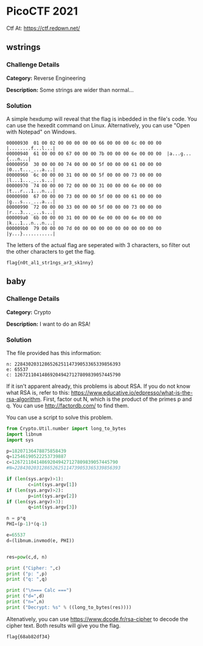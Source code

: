 # PicoCTF 2021
Ctf At: https://ctf.redpwn.net/

## wstrings
### Challenge Details
**Category:** Reverse Engineering

**Description:** Some strings are wider than normal...

### Solution
A simple hexdump will reveal that the flag is inbedded in the file's code. You can use the hexedit command on Linux. 
Alternatively, you can use "Open with Notepad" on Windows.

```
00000930  01 00 02 00 00 00 00 00 66 00 00 00 6c 00 00 00  |........f...l...|
00000940  61 00 00 00 67 00 00 00 7b 00 00 00 6e 00 00 00  |a...g...{...n...|
00000950  30 00 00 00 74 00 00 00 5f 00 00 00 61 00 00 00  |0...t..._...a...|
00000960  6c 00 00 00 31 00 00 00 5f 00 00 00 73 00 00 00  |l...1..._...s...|
00000970  74 00 00 00 72 00 00 00 31 00 00 00 6e 00 00 00  |t...r...1...n...|
00000980  67 00 00 00 73 00 00 00 5f 00 00 00 61 00 00 00  |g...s..._...a...|
00000990  72 00 00 00 33 00 00 00 5f 00 00 00 73 00 00 00  |r...3..._...s...|
000009a0  6b 00 00 00 31 00 00 00 6e 00 00 00 6e 00 00 00  |k...1...n...n...|
000009b0  79 00 00 00 7d 00 00 00 00 00 00 00 00 00 00 00  |y...}...........|
```
The letters of the actual flag are seperated with 3 characters, so filter out the other characters to get the flag.
```
flag{n0t_al1_str1ngs_ar3_sk1nny}
```

## baby
### Challenge Details
**Category:** Crypto

**Description:** I want to do an RSA!

### Solution
The file provided has this information: 
```
n: 228430203128652625114739053365339856393
e: 65537
c: 126721104148692049427127809839057445790
```
If it isn't apparent already, this problems is about RSA. If you do not know what RSA is, refer to this: https://www.educative.io/edpresso/what-is-the-rsa-algorithm.
First, factor out N, which is the product of the primes p and q. You can use http://factordb.com/ to find them.

You can use a script to solve this problem.
```python
from Crypto.Util.number import long_to_bytes
import libnum
import sys

p=18207136478875858439
q=12546190522253739887
c=126721104148692049427127809839057445790
#N=228430203128652625114739053365339856393

if (len(sys.argv)>1):
        c=int(sys.argv[1])
if (len(sys.argv)>2):
        p=int(sys.argv[2])
if (len(sys.argv)>3):
        q=int(sys.argv[3])

n = p*q
PHI=(p-1)*(q-1)

e=65537
d=(libnum.invmod(e, PHI))


res=pow(c,d, n)

print ("Cipher: ",c)
print ("p: ",p)
print ("q: ",q)

print ("\n=== Calc ===")
print ("d=",d)
print ("n=",n)
print ("Decrypt: %s" % ((long_to_bytes(res))))
```
Altenatively, you can use https://www.dcode.fr/rsa-cipher to decode the cipher text. Both results will give you the flag.

```
flag{68ab82df34}
```

